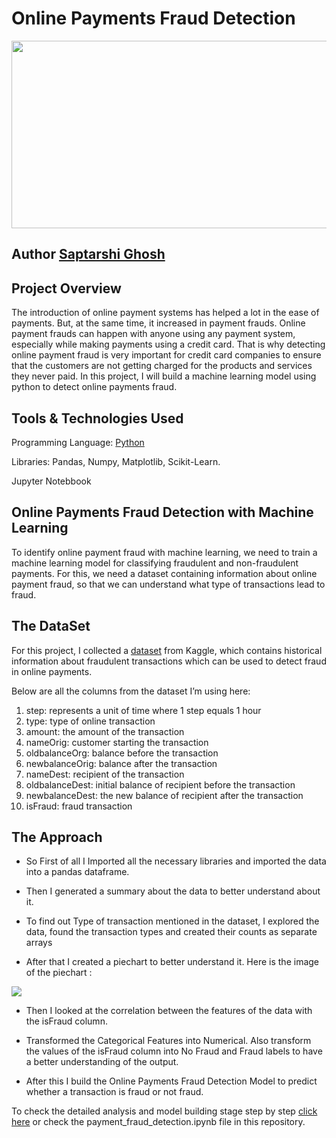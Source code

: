 # Online Payments Fraud Detection
<img src="https://github.com/saptarshi418/online-payment-fraud-detection/assets/106703507/38911302-04b6-46b5-aebb-3b2f3d7a74c1" height=300px width=1000px/>



## Author [Saptarshi Ghosh](https://www.linkedin.com/in/saptarshi-ghosh-375188234/)

## Project Overview

The introduction of online payment systems has helped a lot in the ease of payments. But, at the same time, it increased in payment frauds. Online payment frauds can happen with anyone using any payment system, especially while making payments using a credit card. That is why detecting online payment fraud is very important for credit card companies to ensure that the customers are not getting charged for the products and services they never paid. In this project, I will build a machine learning model using python to detect online payments fraud.

## Tools & Technologies Used

Programming Language: [Python](https://www.python.org/)

Libraries: Pandas, Numpy, Matplotlib, Scikit-Learn.

Jupyter Notebbook

## Online Payments Fraud Detection with Machine Learning

To identify online payment fraud with machine learning, we need to train a machine learning model for classifying fraudulent and non-fraudulent payments. For this, we need a dataset containing information about online payment fraud, so that we can understand what type of transactions lead to fraud.

## The DataSet

For this project, I collected a [dataset](https://www.kaggle.com/ealaxi/paysim1/download) from Kaggle, which contains historical information about fraudulent transactions which can be used to detect fraud in online payments. 

Below are all the columns from the dataset I’m using here:

1. step: represents a unit of time where 1 step equals 1 hour
2. type: type of online transaction
3. amount: the amount of the transaction
4. nameOrig: customer starting the transaction
5. oldbalanceOrg: balance before the transaction
6. newbalanceOrig: balance after the transaction
7. nameDest: recipient of the transaction
8. oldbalanceDest: initial balance of recipient before the transaction
9. newbalanceDest: the new balance of recipient after the transaction
10. isFraud: fraud transaction

## The Approach

- So First of all I Imported all the necessary libraries and imported the data into a pandas dataframe.

- Then I generated a summary about the data to better understand about it.

- To find out Type of transaction mentioned in the dataset, I explored the data, found the transaction types and created their counts as separate arrays

- After that I created a piechart to better understand it. Here is the image of the piechart :

<div class="position-relative d-flex align-items-center justify-content-center"> 
                            <img src="https://user-images.githubusercontent.com/86102231/221411129-5920e266-89ca-4d24-9d99-d8295cba2c62.png">
</div>

- Then I looked at the correlation between the features of the data with the isFraud column.

- Transformed the Categorical Features into Numerical. Also transform the values of the isFraud column into No Fraud and Fraud labels to have a better understanding of the output.

- After this I build the Online Payments Fraud Detection Model to predict whether a transaction is fraud or not fraud.

To check the detailed analysis and model building stage step by step [click here](https://github.com/saptarshi418/online-payment-fraud-detection/blob/main/fraud1.ipynb) or check the payment_fraud_detection.ipynb file in this repository.
